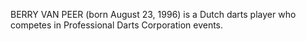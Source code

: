 BERRY VAN PEER (born August 23, 1996) is a Dutch darts player who competes in Professional Darts Corporation events.
